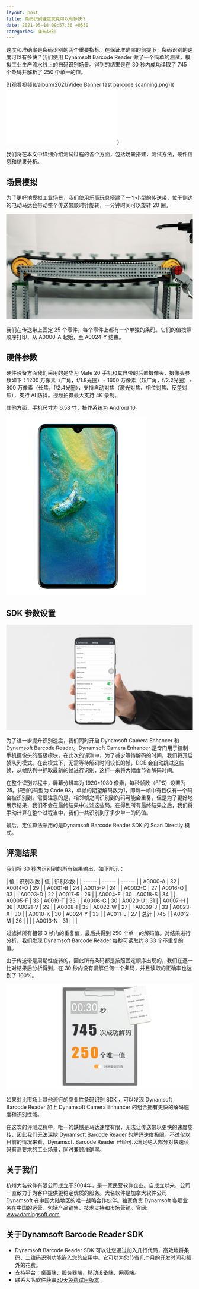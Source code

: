 ```yaml
---
layout: post
title: 条码识别速度究竟可以有多快？
date: 2021-05-18 09:57:36 +0530
categories: 条码识别
---
```


速度和准确率是条码识别的两个重要指标。在保证准确率的前提下，条码识别的速度可以有多快？我们使用 Dynamsoft Barcode Reader 做了一个简单的测试，模拟工业生产流水线上的扫码识别场景。得到的结果是在 30 秒内成功读取了 745 个条码并解析了 250 个单一的值。

[![观看视频](/album/2021/Video Banner fast barcode scanning.png)](<iframe src="//player.bilibili.com/player.html?aid=247780439&bvid=BV1qv411L7M9&cid=329979316&page=1" scrolling="no" border="0" frameborder="no" framespacing="0" allowfullscreen="true"> </iframe>)

我们将在本文中详细介绍测试过程的各个方面，包括场景搭建，测试方法，硬件信息和结果分析。

## 场景模拟
为了更好地模拟工业场景，我们使用乐高玩具搭建了一个小型的传送带，位于侧边的电动马达会带动整个传送带顺时针旋转，一分钟时间可以旋转 20 圈。

![乐高玩具](/album/2021/Lego-Toy.png)

我们在传送带上固定 25 个零件，每个零件上都有一个单独的条码。它们的值按照顺序打印，从 A0000-A 起始，至 A0024-Y 结束。

## 硬件参数
硬件设备方面我们采用的是华为 Mate 20 手机和其自带的后置摄像头，摄像头参数如下：1200 万像素（广角，f/1.8光圈）+ 1600 万像素（超广角，f/2.2光圈）+ 800 万像素（长焦，f/2.4光圈），支持自动对焦（激光对焦、相位对焦、反差对焦），支持 AI 防抖。视频拍摄最大支持 4K 录制。

其他方面，手机尺寸为 6.53 寸，操作系统为 Android 10。

![华为手机](/album/2021/Huawei-mate20.png)

## SDK 参数设置

![参数设置](/album/2021/Barcode-Scanner-X.png)

为了进一步提升识别速度，我们同时开启 Dynamsoft Camera Enhancer 和 Dynamsoft Barcode Reader。Dynamsoft Camera Enhancer 是专门用于控制手机摄像头的高级模块，在此次的评测中，为了减少等待解码的时间，我们将开启帧队列模式。在此模式下，无需等待解码时间较长的帧，DCE 会自动跳过这些帧，从帧队列中抓取最新的帧进行识别，这样一来将大幅度节省解码时间。

在整个识别过程中，屏幕分辨率为 1920*1080 像素，每秒帧数（FPS）设置为 25。识别的码型为 Code 93，单帧的期望解码数为1，即每一帧中有且仅有一个码会被识别到。需要注意的是，相邻帧之间识别到的码可能会重复，但是为了更好地展示结果，我们不会在最终结果中过滤这些码。在得到所有最终结果之后，我们将手动计算在整个过程当中，我们一共识别到了多少单一的码值。

最后，定位算法采用的是Dynamsoft Barcode Reader SDK 的 Scan Directly 模式。

## 评测结果

我们将 30 秒内识别到的所有结果输出，如下所示：

| 值 | 识别次数 | 值 | 识别次数 |
| ------ | ------ | ------ |
| A0000-A | 32 | A0014-O | 29 |
| A0001-B | 24 | A0015-P | 24 |
| A0002-C | 27 | A0016-Q | 33 |
| A0003-D | 22 | A0017-R | 26 |
| A0004-E | 30 | A0018-S | 34 |
| A0005-F | 33 | A0019-T | 33 |
| A0006-G | 30 | A0020-U | 31 |
| A0007-H | 36 | A0021-V | 29 |
| A0008-I | 35 | A0022-W | 27 |
| A0009-J | 33 | A0023-X | 30 |
| A0010-K | 30 | A0024-Y | 33 |
| A0011-L | 27 | 总计 | 745 |
| A0012-M | 26 |  |  |
| A0013-N | 31 |  |  |

过滤掉所有相邻 3 帧内的重复值，最后共得到 250 个单一的解码值。对结果进行分析，我们发现 Dynamsoft Barcode Reader 每秒可读取约 8.33 个不重复的值。

由于传送带是周期性旋转的，因此所有条码都是按照固定顺序出现的，我们在逐一比对结果后分析得到，在 30 秒内没有漏解任何一个条码，并且读取的正确率也达到了 100%。

![结果展示](/album/2021/Fast-barcode-scanning.png)

如果对比市场上其他流行的商业性条码识别 SDK ，可以发现 Dynamsoft Barcode Reader 加上 Dynamsoft Camera Enhancer 的组合拥有更快的解码速度和识别性能。

在这次的评测过程中，唯一的缺憾是马达速度有限，无法让传送带以更快的速度旋转，因此我们无法深挖 Dynamsoft Barcode Reader 的解码速度极限。不过仅以目前的情况来看，Dynamsoft Barcode Reader 已经可以满足绝大部分对快速读码有高要求的工业场景，同时兼顾准确率。

## 关于我们
杭州大名软件有限公司成立于2004年，是一家民营软件企业。自成立以来，公司一直致力于为客户提供更稳定优质的服务。大名软件是加拿大软件公司 Dynamsoft 在中国大陆地区的唯一战略合作伙伴。独家负责 Dynamsoft 各项业务在中国的运营，包括产品销售、技术支持和市场营销。官网: www.damingsoft.com 

## 关于Dynamsoft Barcode Reader SDK
-	Dynamsoft Barcode Reader SDK 可以让您通过加入几行代码，高效地将条码、二维码识别功能嵌入您的应用中。它可以为您节省几个月的开发时间和额外的花费。
-	支持平台：桌面端、服务器端、移动设备端、网页端。
-	联系大名软件获取[30天免费试用版本](https://www.damingsoft.com/products/dbr-register.aspx) 。

